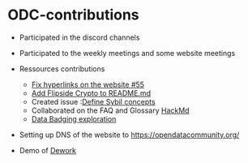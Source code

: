 # ODC-contributions

- Participated in the discord channels
- Participated to the weekly meetings and some website meetings 

- Ressources contributions 
	- [Fix hyperlinks on the website #55](https://github.com/OpenDataforWeb3/Resources/pull/56)
	- [Add Flipside Crypto to README.md](https://github.com/OpenDataforWeb3/Resources/pull/21)
	- Created issue :[Define Sybil concepts](https://github.com/OpenDataforWeb3/Resources/issues/24)
	- Collaborated on the FAQ and Glossary [HackMd](https://hackmd.io/cqyYgpbdShSFxcjdSsL56A#ODCData-Dictionary)
	- [Data Badging exploration](https://github.com/OpenDataforWeb3/Resources/wiki/Badging-Solutions)


- Setting up DNS of the website to https://opendatacommunity.org/
- Demo of [Dework](https://app.dework.xyz/test-odc)
